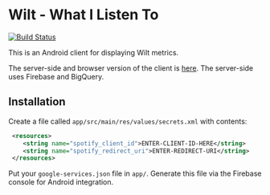 # Wilt - What I Listen To

[![Build Status](https://travis-ci.org/oliveroneill/wilt-android.svg?branch=master)](https://travis-ci.org/oliveroneill/wilt-android)

This is an Android client for displaying Wilt metrics.

The server-side and browser version of the client is [here](https://github.com/oliveroneill/wilt).
The server-side uses Firebase and BigQuery.

## Installation
Create a file called `app/src/main/res/values/secrets.xml` with contents:
```xml
 <resources>
    <string name="spotify_client_id">ENTER-CLIENT-ID-HERE</string>
    <string name="spotify_redirect_uri">ENTER-REDIRECT-URI</string>
 </resources>
```
Put your `google-services.json` file in `app/`. Generate this file via the
Firebase console for Android integration.
